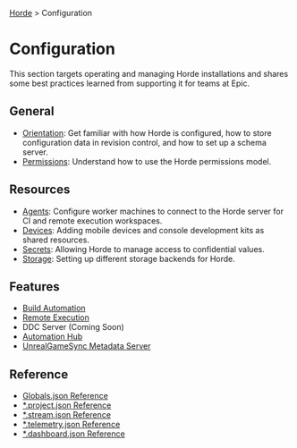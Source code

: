 [Horde](../README.md) > Configuration

# Configuration

This section targets operating and managing Horde installations and shares some best practices learned from supporting it for teams at Epic.

## General

* [Orientation](Config/Orientation.md): Get familiar with how Horde is configured, how to store configuration data in
  revision control, and how to set up a schema server.
* [Permissions](Config/Permissions.md): Understand how to use the Horde permissions model.

## Resources

* [Agents](Config/Agents.md): Configure worker machines to connect to the Horde server for CI and remote execution workspaces.
* [Devices](Config/Devices.md): Adding mobile devices and console development kits as shared resources.
* [Secrets](Config/Secrets.md): Allowing Horde to manage access to confidential values.
* [Storage](Config/Storage.md): Setting up different storage backends for Horde.

## Features

* [Build Automation](Config/BuildAutomation.md)
* [Remote Execution](Config/RemoteExecution.md)
* DDC Server (Coming Soon)
* [Automation Hub](Config/AutomationHub.md)
* [UnrealGameSync Metadata Server](Config/UgsMetadataServer.md)

## Reference

* [Globals.json Reference](Config/Schema/Globals.md)
* [*.project.json Reference](Config/Schema/Projects.md)
* [*.stream.json Reference](Config/Schema/Streams.md)
* [*.telemetry.json Reference](Config/Schema/Telemetry.md)
* [*.dashboard.json Reference](Config/Schema/Dashboard.md)
